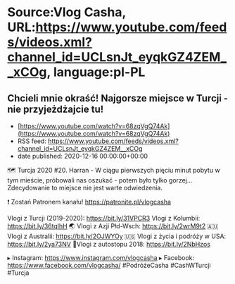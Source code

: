 # Source:Vlog Casha, URL:https://www.youtube.com/feeds/videos.xml?channel_id=UCLsnJt_eyqkGZ4ZEM__xCOg, language:pl-PL

## Chcieli mnie okraść! Najgorsze miejsce w Turcji - nie przyjeżdżajcie tu!
 - [https://www.youtube.com/watch?v=68zqVgQ74Ak](https://www.youtube.com/watch?v=68zqVgQ74Ak)
 - RSS feed: https://www.youtube.com/feeds/videos.xml?channel_id=UCLsnJt_eyqkGZ4ZEM__xCOg
 - date published: 2020-12-16 00:00:00+00:00

🗺️ Turcja 2020 #20. Harran - W ciągu pierwszych pięciu minut pobytu w tym mieście, próbowali nas oszukać - potem było tylko gorzej... Zdecydowanie to miejsce nie jest warte odwiedzenia.

❗ Zostań Patronem kanału!
https://patronite.pl/vlogcasha

Vlogi z Turcji (2019-2020): https://bit.ly/31VPCR3
Vlogi z Kolumbii: https://bit.ly/36tqlhH
🌏 Vlogi z Azji Płd-Wsch: https://bit.ly/2wrM9t2
🇦🇺 Vlogi z Australii: https://bit.ly/2OJWYOy
🇺🇸 Vlogi z życia i podróży w USA: https://bit.ly/2ya73NV
🚙Vlogi z autostopu 2018: https://bit.ly/2NbHzos

▸ Instagram: https://www.instagram.com/vlogcasha
▸ Facebook: https://www.facebook.com/vlogcasha/
#PodróżeCasha #CashWTurcji #Turcja

